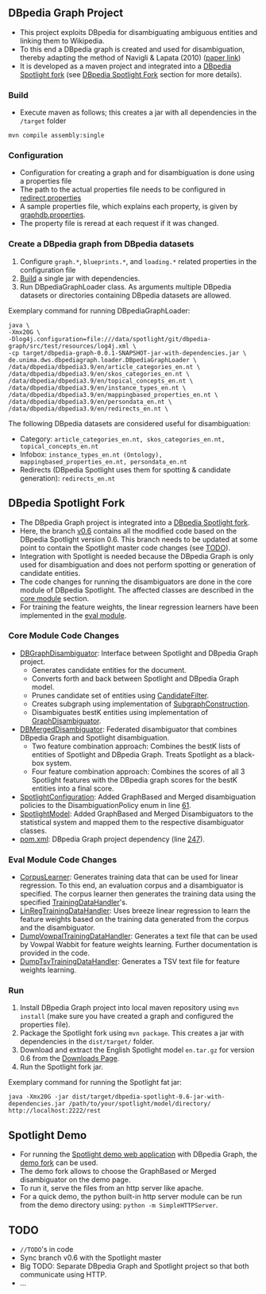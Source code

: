 ## DBpedia Graph Project
- This project exploits DBpedia for disambiguating ambiguous entities and linking them to Wikipedia.
- To this end a DBpedia graph is created and used for disambiguation, thereby adapting the method of Navigli & Lapata (2010) ([paper link](http://ieeexplore.ieee.org/xpls/abs_all.jsp?arnumber=4782967))
- It is developed as a maven project and integrated into a [DBpedia Spotlight fork](https://github.com/bernhardschaefer/dbpedia-spotlight) (see [DBpedia Spotlight Fork](#dbpedia-spotlight-fork) section for more details).

### Build
- Execute maven as follows; this creates a jar with all dependencies in the ```/target``` folder

```
mvn compile assembly:single
```

### Configuration
- Configuration for creating a graph and for disambiguation is done using a properties file
- The path to the actual properties file needs to be configured in [redirect.properties](https://github.com/bernhardschaefer/dbpedia-graph/blob/master/src/main/resources/redirect.properties)
- A sample properties file, which explains each property, is given by [graphdb.properties](https://github.com/bernhardschaefer/dbpedia-graph/blob/master/src/main/resources/graphdb.properties).
- The property file is reread at each request if it was changed.

### Create a DBpedia graph from DBpedia datasets
1. Configure ```graph.*```, ```blueprints.*```, and ```loading.*``` related properties in the configuration file
2. [Build](#build) a single jar with dependencies. 
3. Run DBpediaGraphLoader class. As arguments multiple DBpedia datasets or directories containing DBpedia datasets are allowed.

Exemplary command for running DBpediaGraphLoader:

```
java \
-Xmx20G \
-Dlog4j.configuration=file:///data/spotlight/git/dbpedia-graph/src/test/resources/log4j.xml \
-cp target/dbpedia-graph-0.0.1-SNAPSHOT-jar-with-dependencies.jar \
de.unima.dws.dbpediagraph.loader.DBpediaGraphLoader \
/data/dbpedia/dbpedia3.9/en/article_categories_en.nt \
/data/dbpedia/dbpedia3.9/en/skos_categories_en.nt \
/data/dbpedia/dbpedia3.9/en/topical_concepts_en.nt \
/data/dbpedia/dbpedia3.9/en/instance_types_en.nt \
/data/dbpedia/dbpedia3.9/en/mappingbased_properties_en.nt \
/data/dbpedia/dbpedia3.9/en/persondata_en.nt \
/data/dbpedia/dbpedia3.9/en/redirects_en.nt \
```

The following DBpedia datasets are considered useful for disambiguation:

- Category: ```article_categories_en.nt, skos_categories_en.nt, topical_concepts_en.nt```
- Infobox: ```instance_types_en.nt (Ontology), mappingbased_properties_en.nt, persondata_en.nt```
- Redirects (DBpedia Spotlight uses them for spotting & candidate generation): ```redirects_en.nt```

## DBpedia Spotlight Fork
- The DBpedia Graph project is integrated into a [DBpedia Spotlight fork](https://github.com/bernhardschaefer/dbpedia-spotlight).
- Here, the branch [v0.6](https://github.com/bernhardschaefer/dbpedia-spotlight/tree/v0.6) contains all the modified code based on the DBpedia Spotlight version 0.6. This branch needs to be updated at some point to contain the Spotlight master code changes (see [TODO](#todo)).
- Integration with Spotlight is needed because the DBpedia Graph is only used for disambiguation and does not perform spotting or generation of candidate entities.
- The code changes for running the disambiguators are done in the core module of DBpedia Spotlight. The affected classes are described in the [core module](#core-module-code-changes) section.
- For training the feature weights, the linear regression learners have been implemented in the [eval module](#eval-module-code-changes).

### Core Module Code Changes
- [DBGraphDisambiguator](https://github.com/bernhardschaefer/dbpedia-spotlight/blob/v0.6/core/src/main/scala/org/dbpedia/spotlight/graphdb/DBGraphDisambiguator.scala): Interface between Spotlight and DBpedia Graph project.
  - Generates candidate entities for the document.
  - Converts forth and back between Spotlight and DBpedia Graph model.
  - Prunes candidate set of entities using [CandidateFilter](https://github.com/bernhardschaefer/dbpedia-graph/blob/master/src/main/java/de/unima/dws/dbpediagraph/subgraph/CandidateFilter.java).
  - Creates subgraph using implementation of [SubgraphConstruction](https://github.com/bernhardschaefer/dbpedia-graph/blob/master/src/main/java/de/unima/dws/dbpediagraph/subgraph/SubgraphConstruction.java).
  - Disambiguates bestK entities using implementation of [GraphDisambiguator](https://github.com/bernhardschaefer/dbpedia-graph/blob/master/src/main/java/de/unima/dws/dbpediagraph/disambiguate/GraphDisambiguator.java).
- [DBMergedDisambiguator](https://github.com/bernhardschaefer/dbpedia-spotlight/blob/v0.6/core/src/main/scala/org/dbpedia/spotlight/graphdb/DBMergedDisambiguator.scala): Federated disambiguator that combines DBpedia Graph and Spotlight disambiguation.
  - Two feature combination approach: Combines the bestK lists of entities of Spotlight and DBpedia Graph. Treats Spotlight as a black-box system.
  - Four feature combination approach: Combines the scores of all 3 Spotlight features with the DBpedia graph scores for the bestK entities into a final score.
- [SpotlightConfiguration](https://github.com/bernhardschaefer/dbpedia-spotlight/blob/v0.6/core/src/main/java/org/dbpedia/spotlight/model/SpotlightConfiguration.java): Added GraphBased and Merged disambiguation policies to the DisambiguationPolicy enum in line [61](https://github.com/bernhardschaefer/dbpedia-spotlight/blob/v0.6/core/src/main/java/org/dbpedia/spotlight/model/SpotlightConfiguration.java#L61).
- [SpotlightModel](https://github.com/bernhardschaefer/dbpedia-spotlight/blob/v0.6/core/src/main/scala/org/dbpedia/spotlight/db/SpotlightModel.scala): Added GraphBased and Merged Disambiguators to the statistical system and mapped them to the respective disambiguator classes.
- [pom.xml](https://github.com/bernhardschaefer/dbpedia-spotlight/blob/master/core/pom.xml): DBpedia Graph project dependency (line [247](https://github.com/bernhardschaefer/dbpedia-spotlight/blob/master/core/pom.xml#L247)).

### Eval Module Code Changes
- [CorpusLearner](https://github.com/bernhardschaefer/dbpedia-spotlight/blob/v0.6/eval/src/main/scala/org/dbpedia/spotlight/learning/CorpusLearner.scala): Generates training data that can be used for linear regression. To this end, an evaluation corpus and a disambiguator is specified. The corpus learner then generates the training data using the specified [TrainingDataHandler](https://github.com/bernhardschaefer/dbpedia-spotlight/blob/v0.6/eval/src/main/scala/org/dbpedia/spotlight/learning/TrainingDataHandler.scala)'s. 
- [LinRegTrainingDataHandler](https://github.com/bernhardschaefer/dbpedia-spotlight/blob/v0.6/eval/src/main/scala/org/dbpedia/spotlight/learning/TrainingDataHandler.scala#L15): Uses breeze linear regression to learn the feature weights based on the training data generated from the corpus and the disambiguator.
- [DumpVowpalTrainingDataHandler](https://github.com/bernhardschaefer/dbpedia-spotlight/blob/v0.6/eval/src/main/scala/org/dbpedia/spotlight/learning/TrainingDataHandler.scala#L43): Generates a text file that can be used by Vowpal Wabbit for feature weights learning. Further documentation is provided in the code.
- [DumpTsvTrainingDataHandler](https://github.com/bernhardschaefer/dbpedia-spotlight/blob/v0.6/eval/src/main/scala/org/dbpedia/spotlight/learning/TrainingDataHandler.scala#L63): Generates a TSV text file for feature weights learning.

### Run
1. Install DBpedia Graph project into local maven repository using ```mvn install``` (make sure you have created a graph and configured the properties file).
2. Package the Spotlight fork using ```mvn package```. This creates a jar with dependencies in the ```dist/target/``` folder.
3. Download and extract the English Spotlight model ```en.tar.gz``` for version 0.6 from the [Downloads Page](http://spotlight.sztaki.hu/downloads/raw).
4. Run the Spotlight fork jar.

Exemplary command for running the Spotlight fat jar:

```
java -Xmx20G -jar dist/target/dbpedia-spotlight-0.6-jar-with-dependencies.jar /path/to/your/spotlight/model/directory/ http://localhost:2222/rest
```

## Spotlight Demo
- For running the [Spotlight demo web application](http://dbpedia-spotlight.github.io/demo/) with DBpedia Graph, the [demo fork](https://github.com/bernhardschaefer/demo) can be used.
- The demo fork allows to choose the GraphBased or Merged disambiguator on the demo page.
- To run it, serve the files from an http server like apache.
- For a quick demo, the python built-in http server module can be run from the demo directory using: ```python -m SimpleHTTPServer```.

## TODO
- ```//TODO```'s in code
- Sync branch v0.6 with the Spotlight master
- Big TODO: Separate DBpedia Graph and Spotlight project so that both communicate using HTTP.
- ...
